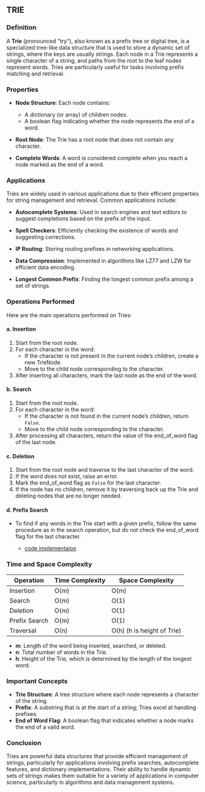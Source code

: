 
## TRIE
### Definition

A **Trie** (pronounced "try"), also known as a prefix tree or digital tree, is a specialized tree-like data structure that is used to store a dynamic set of strings, where the keys are usually strings. Each node in a Trie represents a single character of a string, and paths from the root to the leaf nodes represent words. Tries are particularly useful for tasks involving prefix matching and retrieval.

### Properties

- **Node Structure**: Each node contains:
  - A dictionary (or array) of children nodes.
  - A boolean flag indicating whether the node represents the end of a word.
  
- **Root Node**: The Trie has a root node that does not contain any character.

- **Complete Words**: A word is considered complete when you reach a node marked as the end of a word.

### Applications

Tries are widely used in various applications due to their efficient properties for string management and retrieval. Common applications include:

- **Autocomplete Systems**: Used in search engines and text editors to suggest completions based on the prefix of the input.
  
- **Spell Checkers**: Efficiently checking the existence of words and suggesting corrections.
  
- **IP Routing**: Storing routing prefixes in networking applications.
  
- **Data Compression**: Implemented in algorithms like LZ77 and LZW for efficient data encoding.

- **Longest Common Prefix**: Finding the longest common prefix among a set of strings.

### Operations Performed

Here are the main operations performed on Tries:

#### a. Insertion

1. Start from the root node.
2. For each character in the word:
   - If the character is not present in the current node’s children, create a new TrieNode.
   - Move to the child node corresponding to the character.
3. After inserting all characters, mark the last node as the end of the word.



#### b. Search

1. Start from the root node.
2. For each character in the word:
   - If the character is not found in the current node’s children, return `False`.
   - Move to the child node corresponding to the character.
3. After processing all characters, return the value of the end_of_word flag of the last node.


#### c. Deletion

1. Start from the root node and traverse to the last character of the word.
2. If the word does not exist, raise an error.
3. Mark the end_of_word flag as `False` for the last character.
4. If the node has no children, remove it by traversing back up the Trie and deleting nodes that are no longer needed.



#### d. Prefix Search

- To find if any words in the Trie start with a given prefix, follow the same procedure as in the search operation, but do not check the end_of_word flag for the last character.

  -  [code implementaion ](https://github.com/henok-getahun/DataStructureAndAlgorithm-DSA-/blob/main/Trie.py)


### Time and Space Complexity

| Operation         | Time Complexity | Space Complexity |
|-------------------|-----------------|------------------|
| Insertion         | O(m)            | O(m)             |
| Search            | O(m)            | O(1)             |
| Deletion          | O(m)            | O(1)             |
| Prefix Search     | O(m)            | O(1)             |
| Traversal         | O(n)            | O(h) (h is height of Trie) |

- **m**: Length of the word being inserted, searched, or deleted.
- **n**: Total number of words in the Trie.
- **h**: Height of the Trie, which is determined by the length of the longest word.

### Important Concepts

- **Trie Structure**: A tree structure where each node represents a character of the string.
- **Prefix**: A substring that is at the start of a string; Tries excel at handling prefixes.
- **End of Word Flag**: A boolean flag that indicates whether a node marks the end of a valid word.

### Conclusion

Tries are powerful data structures that provide efficient management of strings, particularly for applications involving prefix searches, autocomplete features, and dictionary implementations. Their ability to handle dynamic sets of strings makes them suitable for a variety of applications in computer science, particularly in algorithms and data management systems.


